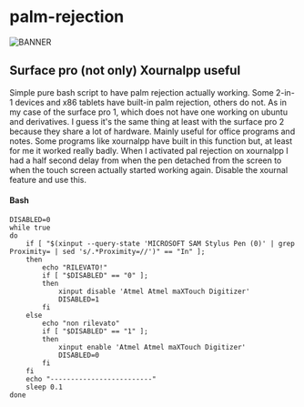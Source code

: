 # palm-rejection

![BANNER](https://github.com/Patan98/palm-rejection/assets/159428129/b9e8ab5a-c403-4b5e-93e4-970cccfaeaf3)

## Surface pro (not only) Xournalpp useful

Simple pure bash script to have palm rejection actually working.
Some 2-in-1 devices and x86 tablets have built-in palm rejection, others do not.
As in my case of the surface pro 1, which does not have one working on ubuntu and derivatives.
I guess it's the same thing at least with the surface pro 2 because they share a lot of hardware.
Mainly useful for office programs and notes.
Some programs like xournalpp have built in this function but, at least for me it worked really badly.
When I activated pal rejection on xournalpp I had a half second delay from when the pen detached from the screen to when the touch screen actually started working again.
Disable the xournal feature and use this.

#### Bash 
```
DISABLED=0
while true
do
    if [ "$(xinput --query-state 'MICROSOFT SAM Stylus Pen (0)' | grep Proximity= | sed 's/.*Proximity=//')" == "In" ];
    then
        echo "RILEVATO!"
        if [ "$DISABLED" == "0" ];
        then
            xinput disable 'Atmel Atmel maXTouch Digitizer'
            DISABLED=1
        fi
    else
        echo "non rilevato"
        if [ "$DISABLED" == "1" ];
        then
            xinput enable 'Atmel Atmel maXTouch Digitizer'
            DISABLED=0
        fi
    fi
    echo "-------------------------"
    sleep 0.1
done
```
